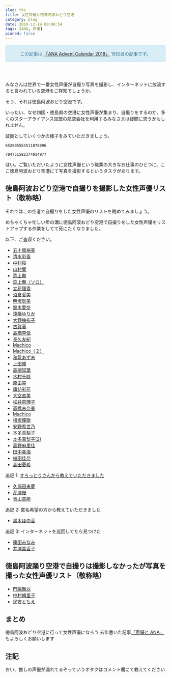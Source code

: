 ```yaml
---
slug: tks
title: 女性声優と徳島阿波おどり空港
category: blog
date: 2018-12-19 00:00:54
tags: [ANA, 声優]
pinned: false
---
```


<p><style>
<!--
    .alert-info {
        text-align: center;
        border: 1px solid;
        padding: 15px;
        border-radius: 4px;
        color: #31708f;
        background-color: #d9edf7;
        border-color: #bce8f1;
        margin-bottom: 60px;
    }
-->
</style></p>
<div class="alert alert-info text-center">この記事は <a href="http://www.adventar.org/calendars/3031">「ANA Advent Calendar 2018」</a> 19日目の記事です。</div>

みなさんは世界で一番女性声優が自撮り写真を撮影し、インターネットに放流すると言われている空港をご存知でしょうか。

そう、それは徳島阿波おどり空港です。

いったい、なぜ四国・徳島県の空港に女性声優が集まり、自撮りをするのか、多くのスターアライアンス加盟の航空会社を利用するみなさまは疑問に思うかもしれません。

証拠としていくつかの様子をみていただきましょう。

```twitter
652805554511876096
```

```twitter
784751582374014977
```

はい。ご覧いただいたように女性声優という職業の大きなお仕事のひとつに、ここ徳島阿波おどり空港にて写真を撮影するというタスクがあります。

## 徳島阿波おどり空港で自撮りを撮影した女性声優リスト（敬称略）

それではこの空港で自撮りをした女性声優のリストを眺めてみましょう。

めちゃくちゃ忙しい年の瀬に徳島阿波おどり空港で自撮りをした女性声優をリストアップする作業をしてて死にたくなりました。

以下、ご査収ください。

- [五十嵐裕美](https://www.instagram.com/p/BE_qQzAstQD/)
- [清水彩香](https://www.instagram.com/p/BE_qQzAstQD/)
- [中村桜](https://www.instagram.com/p/BE_qQzAstQD/)
- [山村響](https://twitter.com/hibiku_yamamura/status/462896840539521024)
- [渕上舞](https://twitter.com/hibiku_yamamura/status/462896840539521024)
- [渕上舞（ソロ）](https://twitter.com/fuchigami_mai/status/389997519473618944)
- [立花理香](https://twitter.com/RiccaTachibana/status/652632632132374529)
- [沼倉愛美](https://twitter.com/hibiku_yamamura/status/462896840539521024)
- [明坂聡美](https://twitter.com/akekodao/status/1048961575556505601)
- [鈴木愛奈](https://twitter.com/aina_suzuki723/status/728471013298610177)
- [遠藤ゆりか](https://twitter.com/endo_yurika/status/861228860452380676)
- [大野柚布子](https://twitter.com/endo_yurika/status/861228860452380676)
- [古賀葵](https://twitter.com/endo_yurika/status/861228860452380676)
- [高橋李依](https://twitter.com/taka8rie/status/594819615861018624)
- [長久友紀](https://twitter.com/taka8rie/status/594819615861018624)
- [Machico](https://twitter.com/miiiiiina_cat/status/861238974320214017)
- [Machico（２）](https://twitter.com/azumi_waki/status/784751582374014977)
- [和氣あず未](https://twitter.com/azumi_waki/status/784751582374014977)
- [上田瞳](https://twitter.com/azumi_waki/status/784751582374014977)
- [高柳知葉](https://twitter.com/azumi_waki/status/784751582374014977)
- [木村千咲](https://twitter.com/azumi_waki/status/784751582374014977)
- [原由実](https://twitter.com/Suwa_Ayaka/status/594817871173169152)
- [諏訪彩花](https://twitter.com/Suwa_Ayaka/status/594817871173169152)
- [大空直美](https://twitter.com/osorasan703/status/992648106859626497)
- [松井恵理子](https://twitter.com/ErikoMatsui/status/652805554511876096)
- [高橋未奈美](https://twitter.com/miiiiiina_cat/status/861238974320214017)
- [Machico](https://twitter.com/miiiiiina_cat/status/861238974320214017)
- [相坂優歌](https://twitter.com/yuuka_aisaka/status/860800306573058048)
- [安野希世乃](https://ameblo.jp/kiyono-yasuno/entry-11924590339.html)
- [本多真梨子](https://twitter.com/ErikoMatsui/status/652805554511876096)
- [本多真梨子(2)](https://twitter.com/honda_mosamosa/status/652838237438763008)
- [高野麻里佳](https://twitter.com/marika_0222/status/785511090524332032)
- [田中美海](https://ameblo.jp/wakeupgirls/entry-11939535617.html)
- [植田佳奈](https://ameblo.jp/uedakanablog/entry-11938442574.html)
- [高田憂希](https://twitter.com/sunflower930316/status/857943615653400576)

追記 1: [すろっとりさんから教えていただきました](https://twitter.com/slot_ri/status/1075406813560885249)

- [久保田未夢](https://twitter.com/iRis_k_miyu/status/786011686910078976)
- [芹澤優](https://twitter.com/iRis_k_miyu/status/786011686910078976)
- [青山吉能](https://twitter.com/iRis_k_miyu/status/786011686910078976)

追記 2: 匿名希望の方から教えていただきました

- [黒木ほの香](https://twitter.com/_kuroki_honoka/status/992545548577132544)

追記 3: インターネットを巡回してたら見つけた

- [篠田みなみ](https://twitter.com/minami_shinoda/status/784743743370907649)
- [井澤美香子](https://twitter.com/izawamikako/status/595078255914287105)

## 徳島阿波踊り空港で自撮りは撮影しなかったが写真を撮った女性声優リスト（敬称略）

- [門脇舞以](https://twitter.com/kadomaita/status/916549214250795009)
- [中村繪里子](https://twitter.com/eriko_co_log/status/917213814801670144)
- [民安ともえ](https://twitter.com/tammy_now/status/520779030455279616)

## まとめ

徳島阿波おどり空港に行って女性声優になろう
去年書いた記事[「声優と ANA」](https://53ningen.com/seiyu-ana/) もよろしくお願いします

## 注記

おい、推しの声優が漏れてるぞっていうオタクはコメント欄にて教えてください
